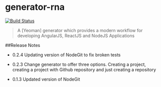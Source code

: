 # generator-rna
[![Build Status](https://travis-ci.org/gonzalovazquez/generator-rna.svg)](https://travis-ci.org/gonzalovazquez/generator-rna)
> A [Yeoman] generator which provides a modern workflow for developing AngularJS, ReactJS and NodeJS Applications

##Release Notes

- 0.2.4
Updating version of NodeGit to fix broken tests

- 0.2.3
Change generator to offer three options. Creating a project, creating a project with Github repository and just creating a repository

- 0.1.3
Updated version of NodeGit
